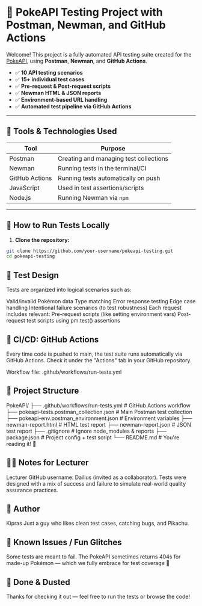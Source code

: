 # 🧪 PokeAPI Testing Project with Postman, Newman, and GitHub Actions

Welcome! This project is a fully automated API testing suite created for the [PokeAPI](https://pokeapi.co), using **Postman**, **Newman**, and **GitHub Actions**.

- ✅ **10 API testing scenarios**
- ✅ **15+ individual test cases**
- ✅ **Pre-request & Post-request scripts**
- ✅ **Newman HTML & JSON reports**
- ✅ **Environment-based URL handling**
- ✅ **Automated test pipeline via GitHub Actions**

---

## 🔧 Tools & Technologies Used

| Tool          | Purpose                                 |
|---------------|-----------------------------------------|
| Postman       | Creating and managing test collections  |
| Newman        | Running tests in the terminal/CI        |
| GitHub Actions| Running tests automatically on push     |
| JavaScript    | Used in test assertions/scripts         |
| Node.js       | Running Newman via `npm`                |

---

## 🧪 How to Run Tests Locally

1. **Clone the repository:**

```bash
git clone https://github.com/your-username/pokeapi-testing.git
cd pokeapi-testing
```
## 🧙 Test Design
Tests are organized into logical scenarios such as:

Valid/invalid Pokémon data
Type matching
Error response testing
Edge case handling
Intentional failure scenarios (to test robustness)
Each request includes relevant:
Pre-request scripts (like setting environment vars)
Post-request test scripts using pm.test() assertions

## 🚀 CI/CD: GitHub Actions
Every time code is pushed to main, the test suite runs automatically via GitHub Actions.
Check it under the "Actions" tab in your GitHub repository.

Workflow file: .github/workflows/run-tests.yml

## 📁 Project Structure
PokeAPI/
├── .github/workflows/run-tests.yml      # GitHub Actions workflow
├── pokeapi-tests.postman_collection.json # Main Postman test collection
├── pokeapi-env.postman_environment.json # Environment variables
├── newman-report.html                   # HTML test report
├── newman-report.json                   # JSON test report
├── .gitignore                           # Ignore node_modules & reports
├── package.json                         # Project config + test script
└── README.md                            # You're reading it! 📖

## 👨‍🏫 Notes for Lecturer
Lecturer GitHub username: Dailius (invited as a collaborator).
Tests were designed with a mix of success and failure to simulate real-world quality assurance practices.

## 🧠 Author
Kipras
Just a guy who likes clean test cases, catching bugs, and Pikachu.

## 🐛 Known Issues / Fun Glitches
Some tests are meant to fail.
The PokeAPI sometimes returns 404s for made-up Pokémon — which we fully embrace for test coverage 🎯

## 🏁 Done & Dusted
Thanks for checking it out — feel free to run the tests or browse the code!